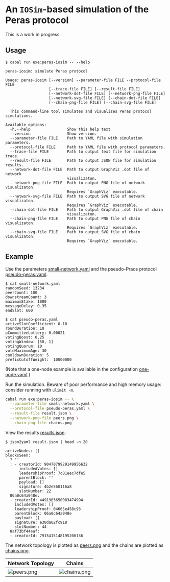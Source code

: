 # An `IOSim`-based simulation of the Peras protocol

This is a work in progress. 


## Usage

```console
$ cabal run exe:peras-iosim -- --help

peras-iosim: simulate Peras protocol

Usage: peras-iosim [--version] --parameter-file FILE --protocol-file FILE 
                   [--trace-file FILE] [--result-file FILE] 
                   [--network-dot-file FILE] [--network-png-file FILE] 
                   [--network-svg-file FILE] [--chain-dot-file FILE] 
                   [--chain-png-file FILE] [--chain-svg-file FILE]

  This command-line tool simulates and visualizes Peras protocol simulations.

Available options:
  -h,--help                Show this help text
  --version                Show version.
  --parameter-file FILE    Path to YAML file with simulation parameters.
  --protocol-file FILE     Path to YAML file with protocol parameters.
  --trace-file FILE        Path to output text file for simulation trace.
  --result-file FILE       Path to output JSON file for simulation results.
  --network-dot-file FILE  Path to output GraphViz .dot file of network
                           visualizaton.
  --network-png-file FILE  Path to output PNG file of network visualizaton.
                           Requires `GraphViz` executable.
  --network-svg-file FILE  Path to output SVG file of network visualizaton.
                           Requires `GraphViz` executable.
  --chain-dot-file FILE    Path to output GraphViz .dot file of chain
                           visualizaton.
  --chain-png-file FILE    Path to output PNG file of chain visualizaton.
                           Requires `GraphViz` executable.
  --chain-svg-file FILE    Path to output SVG file of chain visualizaton.
                           Requires `GraphViz` executable.

```


## Example

Use the parameters [small-network.yaml](small-network.yaml) and the pseudo-Praos protocol [pseudo-peras.yaml](pseudo-peras.yaml).

```console
$ cat small-network.yaml 
randomSeed: 13234
peerCount: 100
downstreamCount: 3
maximumStake: 1000
messageDelay: 0.35
endSlot: 600

$ cat pseudo-peras.yaml 
activeSlotCoefficient: 0.10
roundDuration: 10
pCommitteeLottery: 0.00021
votingBoost: 0.25
votingWindow: [50, 1]
votingQuorum: 10
voteMaximumAge: 30
cooldownDuration: 5
prefixCutoffWeight:  10000000

```

(Note that a one-node example is available in the configuration [one-node.yaml](one-node.yaml).)

Run the simulation. Beware of poor performance and high memory usage: consider running with `ulimit -m`.

```bash
cabal run exe:peras-iosim -- \
  --parameter-file small-network.yaml \
  --protocol-file pseudo-peras.yaml \
  --result-file result.json \
  --network-png-file peers.png \
  --chain-png-file chains.png
```

View the results [results.json](https://ipfs.io/ipfs/QmaUCsn34TQ6yLS8ftEQFdR3TsjMWxhBrYqiD1A2sKTwvi):

```console
$ json2yaml result.json | head -n 20

activeNodes: []
blocksSeen:
  ? ''
  : - creatorId: 9047079929149956632
      includedVotes: []
      leadershipProof: 7c81eec7dfe5
      parentBlock: ''
      payload: []
      signature: 4b2e560116a8
      slotNumber: 22
  06a0c64a048e:
  - creatorId: 4491903650083474994
    includedVotes: []
    leadershipProof: 04665e458c93
    parentBlock: 06a0c64a048e
    payload: []
    signature: e30da02fc918
    slotNumber: 44
  0af73bf44eaf:
  - creatorId: 7915415148195206136
```

The network topology is plotted as [peers.png](https://ipfs.io/ipfs/QmPKWdUejoJRY7fQfyV2vru7ysKy5gddGum8GXB5AjvsMJ) and the chains are plotted as [chains.png](https://ipfs.io/ipfs/QmRLHreSxVuFbQkwz88cmEnjM8q843EoLrxQfkBrncjVb5).

| Network Topology                                                                  | Chains                                                                             |
|-----------------------------------------------------------------------------------|------------------------------------------------------------------------------------|
| ![peers.png](https://ipfs.io/ipfs/QmPKWdUejoJRY7fQfyV2vru7ysKy5gddGum8GXB5AjvsMJ) | ![chains.png](https://ipfs.io/ipfs/QmRLHreSxVuFbQkwz88cmEnjM8q843EoLrxQfkBrncjVb5) |
